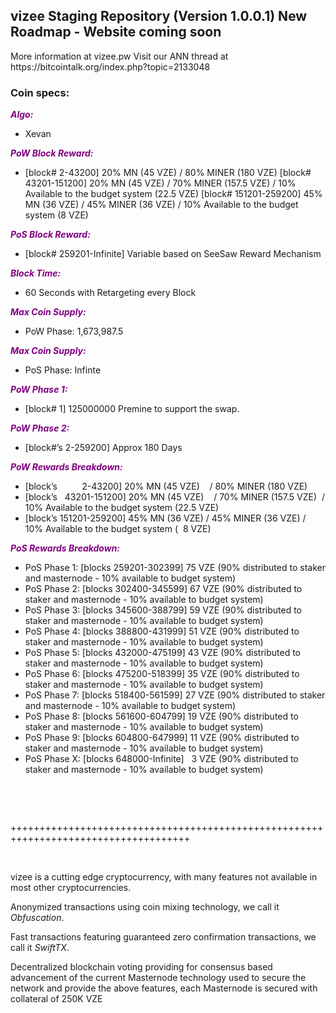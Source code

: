 <h2><strong>vizee Staging Repository (Version 1.0.0.1) New Roadmap - Website coming soon</strong></h2>
<p>More information at vizee.pw Visit our ANN thread at https://bitcointalk.org/index.php?topic=2133048</p>
<h3><strong>Coin specs:</strong></h3>
<p><strong><span style="color: #800080;"><em>Algo:</em></span></strong></p>
<ul>
<li>Xevan</li>
</ul>
<p><strong><span style="color: #800080;"><em>PoW Block Reward:</em></span></strong></p>
<ul>
<li>[block# 2-43200] 20% MN (45 VZE) / 80% MINER (180 VZE) [block# 43201-151200] 20% MN (45 VZE) / 70% MINER (157.5 VZE) / 10% Available to the budget system (22.5 VZE) [block# 151201-259200] 45% MN (36 VZE) / 45% MINER (36 VZE) / 10% Available to the budget system (8 VZE)</li>
</ul>
<p><strong><span style="color: #800080;"><em>PoS Block Reward:</em></span></strong></p>
<ul>
<li>[block# 259201-Infinite] Variable based on SeeSaw Reward Mechanism</li>
</ul>
<p><strong><span style="color: #800080;"><em>Block Time:</em></span></strong></p>
<ul>
<li>60 Seconds with Retargeting every Block</li>
</ul>
<p><strong><span style="color: #800080;"><em>Max Coin Supply:</em></span></strong></p>
<ul>
<li>PoW Phase: 1,673,987.5</li>
</ul>
<p><strong><span style="color: #800080;"><em>Max Coin Supply:</em></span></strong></p>
<ul>
<li>PoS Phase: Infinte</li>
</ul>
<p><strong><span style="color: #800080;"><em>PoW Phase 1:</em></span></strong></p>
<ul>
<li>[block# 1] 125000000 Premine to support the swap.</li>
</ul>
<p><strong><span style="color: #800080;"><em>PoW Phase 2:</em></span></strong></p>
<ul>
<li>[block#&rsquo;s 2-259200] Approx 180 Days</li>
</ul>
<p><strong><span style="color: #800080;"><em>PoW Rewards Breakdown:</em></span></strong></p>
<ul>
<li>[block&rsquo;s &nbsp; &nbsp; &nbsp; &nbsp; &nbsp;2-43200] 20% MN (45 VZE) &nbsp; &nbsp;/ 80% MINER (180 VZE)</li>
<li>[block&rsquo;s &nbsp; 43201-151200] 20% MN (45 VZE) &nbsp; &nbsp;/ 70% MINER (157.5 VZE) &nbsp;/ 10% Available to the budget system (22.5 VZE)</li>
<li>[block&rsquo;s 151201-259200] 45% MN (36 VZE) / 45% MINER (36 VZE) / 10% Available to the budget system ( &nbsp;8 VZE)</li>
</ul>
<p><strong><span style="color: #800080;"><em>PoS Rewards Breakdown:</em></span></strong></p>
<ul>
<li>PoS Phase 1: [blocks 259201-302399] 75 VZE (90% distributed to staker and masternode - 10% available to budget system)</li>
<li>PoS Phase 2: [blocks 302400-345599] 67 VZE (90% distributed to staker and masternode - 10% available to budget system)</li>
<li>PoS Phase 3: [blocks 345600-388799] 59 VZE (90% distributed to staker and masternode - 10% available to budget system)</li>
<li>PoS Phase 4: [blocks 388800-431999] 51 VZE (90% distributed to staker and masternode - 10% available to budget system)</li>
<li>PoS Phase 5: [blocks 432000-475199] 43 VZE (90% distributed to staker and masternode - 10% available to budget system)</li>
<li>PoS Phase 6: [blocks 475200-518399] 35 VZE (90% distributed to staker and masternode - 10% available to budget system)</li>
<li>PoS Phase 7: [blocks 518400-561599] 27 VZE (90% distributed to staker and masternode - 10% available to budget system)</li>
<li>PoS Phase 8: [blocks 561600-604799] 19 VZE (90% distributed to staker and masternode - 10% available to budget system)</li>
<li>PoS Phase 9: [blocks 604800-647999] 11 VZE (90% distributed to staker and masternode - 10% available to budget system)</li>
<li>PoS Phase X: [blocks 648000-Infinite] &nbsp; 3 VZE (90% distributed to staker and masternode - 10% available to budget system)</li>
</ul>
<br/>
<p>&nbsp;</p>
<p>+++++++++++++++++++++++++++++++++++++++++++++++++++++++++++++++++++++++++++++++++++++</p>
<p>&nbsp;</p>
<p>vizee is a cutting edge cryptocurrency, with many features not available in most other cryptocurrencies.</p>
<p>Anonymized transactions using coin mixing technology, we call it <em>Obfuscation</em>.</p>
<p>Fast transactions featuring guaranteed zero confirmation transactions, we call it <em>SwiftTX</em>.</p>
<p>Decentralized blockchain voting providing for consensus based advancement of the current Masternode technology used to secure the network and provide the above features, each Masternode is secured with collateral of 250K VZE</p>
